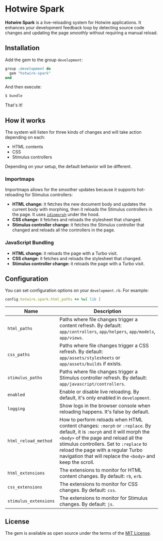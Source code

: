 # Hotwire Spark

**Hotwire Spark** is a live-reloading system for Hotwire applications. It enhances your development feedback loop by detecting source code changes and updating the page *smoothly* without requiring a manual reload.

## Installation

Add the gem to the group `development`:

```ruby
group :development do
  gem "hotwire-spark"
end
```

And then execute:

```bash
$ bundle
```

That's it!

## How it works

The system will listen for three kinds of changes and will take action depending on each:

* HTML contents
* CSS
* Stimulus controllers

Depending on your setup, the default behavior will be different.

### Importmaps

Importmaps allows for the smoother updates because it supports hot-reloading for Stimulus controllers:

* **HTML change:** it fetches the new document body and updates the current body with morphing, then it reloads the Stimulus controllers in the page. It uses [`idiomorph`](https://github.com/bigskysoftware/idiomorph) under the hood.
* **CSS change:** it fetches and reloads the stylesheet that changed.
* **Stimulus controller change:** it fetches the Stimulus controller that changed and reloads all the controllers in the page.

### JavaScript Bundling

* **HTML change:** it reloads the page with a Turbo visit.
* **CSS change:** it fetches and reloads the stylesheet that changed.
* **Stimulus controller change:** it reloads the page with a Turbo visit.

## Configuration

You can set configuration options on your `development.rb`. For example:

```ruby
config.hotwire.spark.html_paths += %w[ lib ]
```

| Name                  | Description                                                                                                                                                                                                                                                                                                       |
|-----------------------|-------------------------------------------------------------------------------------------------------------------------------------------------------------------------------------------------------------------------------------------------------------------------------------------------------------------|
| `html_paths`          | Paths where file changes trigger a content refresh. By default: `app/controllers`, `app/helpers`, `app/models`, `app/views`.                                                                                                                                                                                      |
| `css_paths`           | Paths where file changes trigger a CSS refresh. By default: `app/assets/stylesheets` or `app/assets/builds` if exists.                                                                                                                                                                                            |
| `stimulus_paths`      | Paths where file changes trigger a Stimulus controller refresh. By default: `app/javascript/controllers`.                                                                                                                                                                                                         |
| `enabled`             | Enable or disable live reloading. By default, it's only enabled in `development`.                                                                                                                                                                                                                                 |
| `logging`             | Show logs in the browser console when reloading happens. It's false by default.                                                                                                                                                                                                                                   |
| `html_reload_method`  | How to perform reloads when HTML content changes: `:morph` or `:replace`. By default, it is `:morph` and it will morph the `<body>` of the page and reload all the stimulus controllers. Set to `:replace` to reload the page with a regular Turbo navigation that will replace the `<body>` and keep the scroll. |
| `html_extensions`     | The extensions to monitor for HTML content changes. By default: `rb`, `erb`.                                                                                                                                                                                                                                       |                                                                                                                                                                                                                                                   |
| `css_extensions`      | The extensions to monitor for CSS changes. By default: `css`.                                                                                                                                                                                                                                                      |                                                                                                                                                                                                                                                   |
| `stimulus_extensions` | The extensions to monitor for Stimulus changes. By default: `js`.                                                                                                                                                                                                                                                       |                                                                                                                                                                                                                                                   |

## License

The gem is available as open source under the terms of the [MIT License](https://opensource.org/licenses/MIT).

